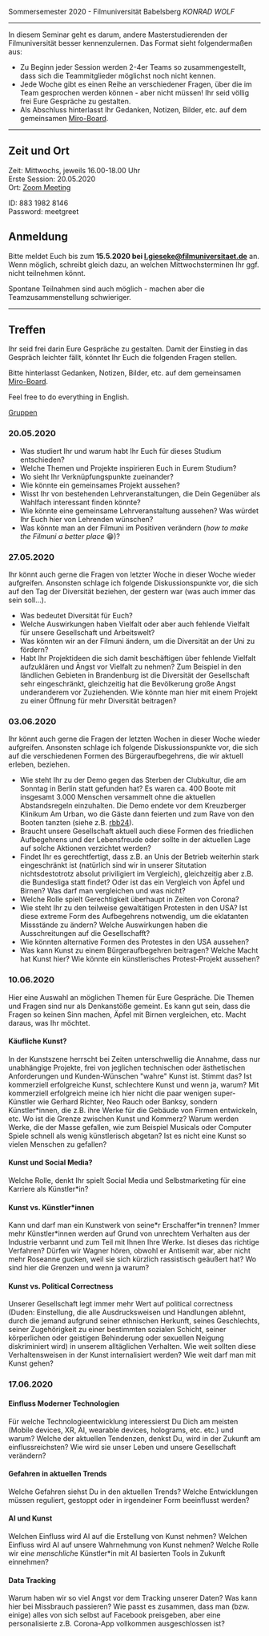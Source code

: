 Sommersemester 2020 - Filmuniversität Babelsberg *KONRAD WOLF*

---

In diesem Seminar geht es darum, andere Masterstudierenden der Filmuniversität besser kennenzulernen. Das Format sieht folgendermaßen aus:

- Zu Beginn jeder Session werden 2-4er Teams so zusammengestellt, dass sich die Teammitglieder möglichst noch nicht kennen.
- Jede Woche gibt es einen Reihe an verschiedener Fragen, über die im Team gesprochen werden können - aber nicht müssen! Ihr seid völlig frei Eure Gespräche zu gestalten.
- Als Abschluss hinterlasst Ihr Gedanken, Notizen, Bilder, etc. auf dem gemeinsamen [Miro-Board](https://miro.com/welcomeonboard/NHIGioq1QrUiKjM5QjdPXgtjg2Ql3iEpkD8bzQtTBvNW82WNil00YbHBVCITUZNq).

---

## Zeit und Ort

Zeit: Mittwochs, jeweils 16.00-18.00 Uhr  
Erste Session: 20.05.2020  
Ort: [Zoom Meeting](https://us02web.zoom.us/j/88319828146?pwd=OG1jY3MwQzlRdkdyNHVJZEtvR0UrUT09)    

ID: 883 1982 8146  
Password: meetgreet  

## Anmeldung

Bitte meldet Euch bis zum **15.5.2020 bei l.gieseke@filmuniversitaet.de** an. Wenn möglich, schreibt gleich dazu, an welchen Mittwochsterminen Ihr ggf. nicht teilnehmen könnt.  

Spontane Teilnahmen sind auch möglich - machen aber die Teamzusammenstellung schwieriger.

---

## Treffen

Ihr seid frei darin Eure Gespräche zu gestalten. Damit der Einstieg in das Gespräch leichter fällt, könntet Ihr Euch die folgenden Fragen stellen.

Bitte hinterlasst Gedanken, Notizen, Bilder, etc. auf dem gemeinsamen [Miro-Board](https://miro.com/welcomeonboard/NHIGioq1QrUiKjM5QjdPXgtjg2Ql3iEpkD8bzQtTBvNW82WNil00YbHBVCITUZNq).

Feel free to do everything in English.

[Gruppen](https://owncloud.gwdg.de/index.php/s/0ZipX9UM0OU96U3)

### 20.05.2020

* Was studiert Ihr und warum habt Ihr Euch für dieses Studium entschieden?
* Welche Themen und Projekte inspirieren Euch in Eurem Studium?
* Wo sieht Ihr Verknüpfungspunkte zueinander?
* Wie könnte ein gemeinsames Projekt aussehen?
* Wisst Ihr von bestehenden Lehrveranstaltungen, die Dein Gegenüber als Wahlfach interessant finden könnte?
* Wie könnte eine gemeinsame Lehrveranstaltung aussehen? Was würdet Ihr Euch hier von Lehrenden wünschen?
* Was könnte man an der Filmuni im Positiven verändern (*how to make the Filmuni a better place* 😁)?

### 27.05.2020

Ihr könnt auch gerne die Fragen von letzter Woche in dieser Woche wieder aufgreifen. Ansonsten schlage ich folgende Diskussionspunkte vor, die sich auf den Tag der Diversität beziehen, der gestern war (was auch immer das sein soll...).

* Was bedeutet Diversität für Euch?
* Welche Auswirkungen haben Vielfalt oder aber auch fehlende Vielfalt für unsere Gesellschaft und Arbeitswelt?
* Was könnten wir an der Filmuni ändern, um die Diversität an der Uni zu fördern?
* Habt Ihr Projektideen die sich damit beschäftigen über fehlende Vielfalt aufzuklären und Ängst vor Vielfalt zu nehmen? Zum Beispiel in den ländlichen Gebieten in Brandenburg ist die Diversität der Gesellschaft sehr eingeschränkt, gleichzeitig hat die Bevölkerung große Angst underanderem vor Zuziehenden. Wie könnte man hier mit einem Projekt zu einer Öffnung für mehr Diversität beitragen?

### 03.06.2020

Ihr könnt auch gerne die Fragen der letzten Wochen in dieser Woche wieder aufgreifen. Ansonsten schlage ich folgende Diskussionspunkte vor, die sich auf die verschiedenen Formen des Bürgeraufbegehrens, die wir aktuell erleben, beziehen.

* Wie steht Ihr zu der Demo gegen das Sterben der Clubkultur, die am Sonntag in Berlin statt gefunden hat? Es waren ca. 400 Boote mit insgesamt 3.000 Menschen versammelt ohne die aktuellen Abstandsregeln einzuhalten. Die Demo endete vor dem Kreuzberger Klinikum Am Urban, wo die Gäste dann feierten und zum Rave von den Booten tanzten (siehe z.B. [rbb24](https://www.rbb24.de/panorama/beitrag/2020/06/berlin-friedrichshain-kreuzberg-treptow-koepenick-3000-menschen-demo-schlauchboote-clubkultur-landwehrkanal.html)). 
* Braucht unsere Gesellschaft aktuell auch diese Formen des friedlichen Aufbegehrens und der Lebensfreude oder sollte in der aktuellen Lage auf solche Aktionen verzichtet werden?
* Findet Ihr es gerechtfertigt, dass z.B. an Unis der Betrieb weiterhin stark eingeschränkt ist (natürlich sind wir in unserer Situtation nichtsdestotrotz absolut priviligiert im Vergleich), gleichzeitig aber z.B. die Bundesliga statt findet? Oder ist das ein Vergleich von Äpfel und Birnen? Was darf man vergleichen und was nicht? 
* Welche Rolle spielt Gerechtigkeit überhaupt in Zeiten von Corona?
* Wie steht Ihr zu den teilweise gewaltätigen Protesten in den USA? Ist diese extreme Form des Aufbegehrens notwendig, um die eklatanten Missstände zu ändern? Welche Auswirkungen haben die Ausschreitungen auf die Gesellschafft?
* Wie könnten alternative Formen des Protestes in den USA aussehen?
* Was kann Kunst zu einem Bürgeraufbegehren beitragen? Welche Macht hat Kunst hier? Wie könnte ein künstlerisches Protest-Projekt aussehen?

### 10.06.2020

Hier eine Auswahl an möglichen Themen für Eure Gespräche. Die Themen und Fragen sind nur als Denkanstöße gemeint. Es kann gut sein, dass die Fragen so keinen Sinn machen, Äpfel mit Birnen vergleichen, etc. Macht daraus, was Ihr möchtet.

#### Käufliche Kunst?

In der Kunstszene herrscht bei Zeiten unterschwellig die Annahme, dass nur unabhängige Projekte, frei von jeglichen technischen oder ästhetischen Anforderungen und Kunden-Wünschen "wahre" Kunst ist. Stimmt das? Ist kommerziell erfolgreiche Kunst, schlechtere Kunst und wenn ja, warum? Mit kommerziell erfolgreich meine ich hier nicht die paar wenigen super-Künstler wie Gerhard Richter, Neo Rauch oder Banksy, sondern Künstler\*innen, die z.B. ihre Werke für die Gebäude von Firmen entwickeln, etc. Wo ist die Grenze zwischen Kunst und Kommerz? Warum werden Werke, die der Masse gefallen, wie zum Beispiel Musicals oder Computer Spiele schnell als wenig künstlerisch abgetan? Ist es nicht eine Kunst so vielen Menschen zu gefallen?

#### Kunst und Social Media?

Welche Rolle, denkt Ihr spielt Social Media und Selbstmarketing für eine Karriere als Künstler*in? 

#### Kunst vs. Künstler\*innen

Kann und darf man ein Kunstwerk von seine\*r Erschaffer\*in trennen? Immer mehr Künstler\*innen werden auf Grund von unrechtem Verhalten aus der Industrie verbannt und zum Teil mit Ihnen Ihre Werke. Ist dieses das richtige Verfahren? Dürfen wir Wagner hören, obwohl er Antisemit war, aber nicht mehr Roseanne gucken, weil sie sich kürzlich rassistisch geäußert hat? Wo sind hier die Grenzen und wenn ja warum?


#### Kunst vs. Political Correctness

Unserer Gesellschaft legt immer mehr Wert auf political correctness (Duden: Einstellung, die alle Ausdrucksweisen und Handlungen ablehnt, durch die jemand aufgrund seiner ethnischen Herkunft, seines Geschlechts, seiner Zugehörigkeit zu einer bestimmten sozialen Schicht, seiner körperlichen oder geistigen Behinderung oder sexuellen Neigung diskriminiert wird) in unserem alltäglichen Verhalten. Wie weit sollten diese Verhaltensweisen in der Kunst internalisiert werden? Wie weit darf man mit Kunst gehen?


### 17.06.2020

#### Einfluss Moderner Technologien

Für welche Technologieentwicklung interessierst Du Dich am meisten (Mobile devices, XR, AI, wearable devices, holograms, etc. etc.) und warum? Welche der aktuellen Tendenzen, denkst Du, wird in der Zukunft am einflussreichsten? Wie wird sie unser Leben und unsere Gesellschaft verändern?

#### Gefahren in aktuellen Trends

Welche Gefahren siehst Du in den aktuellen Trends? Welche Entwicklungen müssen reguliert, gestoppt oder in irgendeiner Form beeinflusst werden?

#### AI und Kunst

Welchen Einfluss wird AI auf die Erstellung von Kunst nehmen? Welchen Einfluss wird AI auf unsere Wahrnehmung von Kunst nehmen? Welche Rolle wir ein*e menschlich*e Künstler*in mit AI basierten Tools in Zukunft einnehmen?

#### Data Tracking

Warum haben wir so viel Angst vor dem Tracking unserer Daten? Was kann hier bei Missbrauch passieren? Wie passt es zusammen, dass man (bzw. einige) alles von sich selbst auf Facebook preisgeben, aber eine personalisierte z.B. Corona-App vollkommen ausgeschlossen ist?




